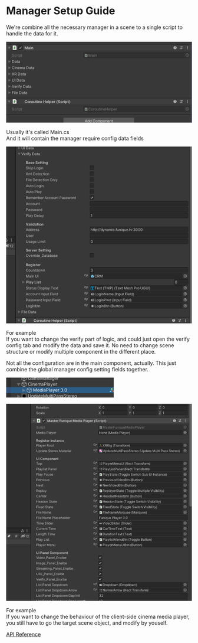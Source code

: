 # Manager Setup Guide

We're combine all the necessary manager in a scene to a single script to handle the data for it.

![main](../../images/mainscript.png)

Usually it's called Main.cs\
And it will contain the manager require config data fields

![verify](../../images/verify.png)

For example\
If you want to change the verify part of logic, and could just open the verify config tab and modify the data and save it. 
No need to change scene structure or modify multiple component in the different place.

Not all the configuration are in the main component, actually. 
This just combine the global manager config setting fields together.

![media 1](../../images/mediaplayer.png)

![media 2](../../images/media_fields.png)

For example\
If you want to change the behaviour of the client-side cinema media player, you still have to go the target scene object, and modify by youself.

[API Reference](../../api/Funique.Manager.ManagerBase-1.html)